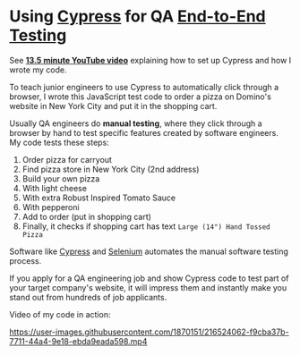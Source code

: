 # Using [Cypress](https://www.cypress.io/) for QA [End-to-End Testing](https://circleci.com/blog/what-is-end-to-end-testing/)

See **[13.5 minute YouTube video](https://www.youtube.com/watch?v=KhAJLar-KIY)** explaining how to set up Cypress and how I wrote my code.

To teach junior engineers to use Cypress to automatically click through a browser, I wrote this JavaScript test code to order a pizza on Domino's website in New York City and put it in the shopping cart.

Usually QA engineers do **manual testing**, where they click through a browser by hand to test specific features created by software engineers. My code tests these steps:

1. Order pizza for carryout
2. Find pizza store in New York City (2nd address)
3. Build your own pizza
4. With light cheese
5. With extra Robust Inspired Tomato Sauce
6. With pepperoni
7. Add to order (put in shopping cart)
8. Finally, it checks if shopping cart has text `Large (14") Hand Tossed Pizza`

Software like [Cypress](https://www.cypress.io/) and [Selenium](https://www.selenium.dev/) automates the manual software testing process.

If you apply for a QA engineering job and show Cypress code to test part of your target company's website, it will impress them and instantly make you stand out from hundreds of job applicants.

Video of my code in action:

https://user-images.githubusercontent.com/1870151/216524062-f9cba37b-7711-44a4-9e18-ebda9eada598.mp4

